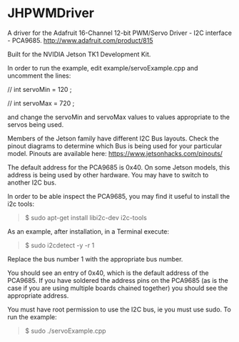 # JHPWMDriver
A driver for the Adafruit 16-Channel 12-bit PWM/Servo Driver - I2C interface - PCA9685.
http://www.adafruit.com/product/815

Built for the NVIDIA Jetson TK1 Development Kit.

In order to run the example, edit example/servoExample.cpp and uncomment the lines:

// int servoMin = 120 ;

// int servoMax = 720 ;

and change the servoMin and servoMax values to values appropriate to the servos being used.

Members of the Jetson family have different I2C Bus layouts. Check the pinout diagrams to determine which Bus is being used for your particular model. Pinouts are available here: https://www.jetsonhacks.com/pinouts/

The default address for the PCA9685 is 0x40. On some Jetson models, this address is being used by other hardware. You may have to switch to another I2C bus.

In order to be able inspect the PCA9685, you may find it useful to install the i2c tools:

<blockquote>$ sudo apt-get install libi2c-dev i2c-tools</blockquote>

As an example, after installation, in a Terminal execute:

<blockquote>$ sudo i2cdetect -y -r 1</blockquote>

Replace the bus number 1 with the appropriate bus number.

You should see an entry of 0x40, which is the default address of the PCA9685. If you have soldered the address pins on the PCA9685 (as is the case if you are using multiple boards chained together) you should see the appropriate address.

You must have root permission to use the I2C bus, ie you must use sudo. To run the example:

<blockquote>$ sudo ./servoExample.cpp</blockquote>
